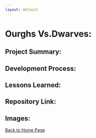```yaml
---
layout: default
---
```

# Ourghs Vs.Dwarves:

## Project Summary:
<p>
</p>

## Development Process:

## Lessons Learned:

## Repository Link:

## Images:

[Back to Home Page](./)

